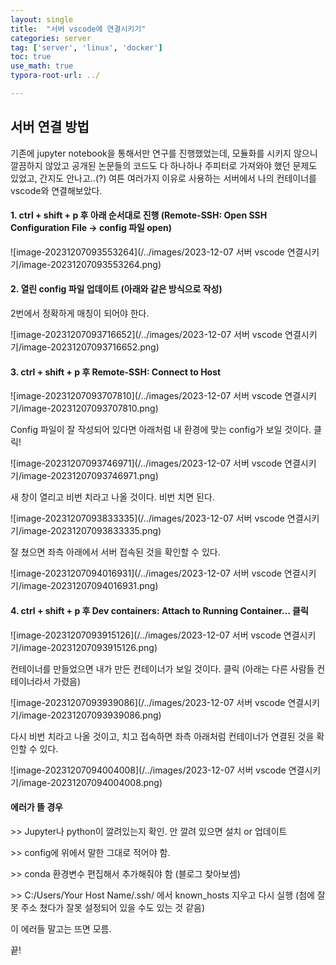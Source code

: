 ```yaml
---
layout: single
title:  "서버 vscode에 연결시키기"
categories: server
tag: ['server', 'linux', 'docker']
toc: true
use_math: true
typora-root-url: ../ 

---
```


## 서버 연결 방법

기존에 jupyter notebook을 통해서만 연구를 진행했었는데, 모듈화를 시키지 않으니 깔끔하지 않았고 공개된 논문들의 코드도 다 하나하나 주피터로 가져와야 했던 문제도 있었고, 간지도 안나고..(?) 여튼 여러가지 이유로 사용하는 서버에서 나의 컨테이너를 vscode와 연결해보았다.



#### 1. ctrl + shift + p 후 아래 순서대로 진행 (Remote-SSH: Open SSH Configuration File -> config 파일 open)

![image-20231207093553264](/../images/2023-12-07 서버 vscode 연결시키기/image-20231207093553264.png)

#### 2. 열린 config 파일 업데이트 (아래와 같은 방식으로 작성)

2번에서 정확하게 매칭이 되어야 한다.

![image-20231207093716652](/../images/2023-12-07 서버 vscode 연결시키기/image-20231207093716652.png)

#### 3. ctrl + shift + p 후 Remote-SSH: Connect to Host

![image-20231207093707810](/../images/2023-12-07 서버 vscode 연결시키기/image-20231207093707810.png)

Config 파일이 잘 작성되어 있다면 아래처럼 내 환경에 맞는 config가 보일 것이다. 클릭!

![image-20231207093746971](/../images/2023-12-07 서버 vscode 연결시키기/image-20231207093746971.png)

새 창이 열리고 비번 치라고 나올 것이다. 비번 치면 된다.

![image-20231207093833335](/../images/2023-12-07 서버 vscode 연결시키기/image-20231207093833335.png)

잘 쳤으면 좌측 아래에서 서버 접속된 것을 확인할 수 있다.

![image-20231207094016931](/../images/2023-12-07 서버 vscode 연결시키기/image-20231207094016931.png)

#### 4. ctrl + shift + p 후 Dev containers: Attach to Running Container… 클릭

![image-20231207093915126](/../images/2023-12-07 서버 vscode 연결시키기/image-20231207093915126.png)

컨테이너를 만들었으면 내가 만든 컨테이너가 보일 것이다. 클릭 (아래는 다른 사람들 컨테이너라서 가렸음)

![image-20231207093939086](/../images/2023-12-07 서버 vscode 연결시키기/image-20231207093939086.png)

다시 비번 치라고 나올 것이고, 치고 접속하면 좌측 아래처럼 컨테이너가 연결된 것을 확인할 수 있다.

![image-20231207094004008](/../images/2023-12-07 서버 vscode 연결시키기/image-20231207094004008.png)

#### 에러가 뜰 경우

\>> Jupyter나 python이 깔려있는지 확인. 안 깔려 있으면 설치 or 업데이트

\>> config에 위에서 말한 그대로 적어야 함.

\>> conda 환경변수 편집해서 추가해줘야 함 (블로그 찾아보셈)

\>> C:/Users/Your Host Name/.ssh/ 에서 known_hosts 지우고 다시 실행 (첨에 잘못 주소 쳤다가 잘못 설정되어 있을 수도 있는 것 같음)

이 에러들 말고는 뜨면 모름.



끝!